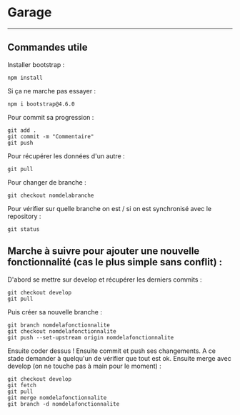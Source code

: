 ﻿# Garage
***

## Commandes utile
Installer bootstrap :
```
npm install
```
Si ça ne marche pas essayer :
```
npm i bootstrap@4.6.0
```

Pour commit sa progression :
```
git add .
git commit -m "Commentaire"
git push
```

Pour récupérer les données d'un autre :
```
git pull
```

Pour changer de branche :
```
git checkout nomdelabranche
```

Pour vérifier sur quelle branche on est / si on est synchronisé avec le repository :
```
git status
```
## Marche à suivre pour ajouter une nouvelle fonctionnalité (cas le plus simple sans conflit) :
D'abord se mettre sur develop et récupérer les derniers commits :
```
git checkout develop
git pull
```
Puis créer sa nouvelle branche :
```
git branch nomdelafonctionnalite
git checkout nomdelafonctionnalite
git push --set-upstream origin nomdelafonctionnalite
```
Ensuite coder dessus !
Ensuite commit et push ses changements. A ce stade demander à quelqu'un de vérifier que tout est ok.
Ensuite merge avec develop (on ne touche pas à main pour le moment) :
```
git checkout develop
git fetch
git pull
git merge nomdelafonctionnalite
git branch -d nomdelafonctionnalite
```
